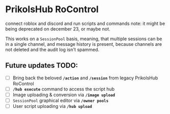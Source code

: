 # PrikolsHub RoControl

connect roblox and discord and run scripts and commands
note: it might be being deprecated on december 23, or maybe not.

This works on a `SessionPool` basis, meaning, that multiple sessions can be in a single channel, and message history is present, because channels are not deleted and the audit log isn't spammed.

## Future updates TODO:

- [ ] Bring back the beloved **`/action`** and **`/session`** from legacy PrikolsHub RoControl
- [ ] **`/hub execute`** command to access the script hub
- [ ] Image uploading & conversion via **`/image upload`**
- [ ] `SessionPool` graphical editor via **`/owner pools`**
- [ ] User script uploading via **`/hub upload`**
